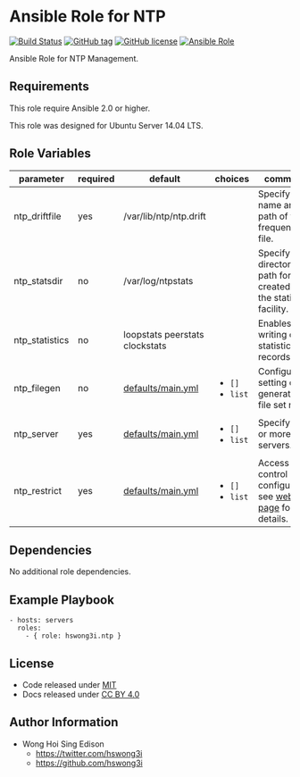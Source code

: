 Ansible Role for NTP
====================

[![Build Status](https://travis-ci.org/pantarei/ansible-role-ntp.svg?branch=master)](https://travis-ci.org/pantarei/ansible-role-ntp)
[![GitHub tag](https://img.shields.io/github/tag/pantarei/ansible-role-ntp.svg)](https://github.com/pantarei/ansible-role-ntp)
[![GitHub license](https://img.shields.io/github/license/pantarei/ansible-role-ntp.svg)](https://github.com/pantarei/ansible-role-ntp/blob/master/LICENSE)
[![Ansible Role](https://img.shields.io/ansible/role/6131.svg)](https://galaxy.ansible.com/detail#/role/6131)

Ansible Role for NTP Management.

Requirements
------------

This role require Ansible 2.0 or higher.

This role was designed for Ubuntu Server 14.04 LTS.

Role Variables
--------------

<table>
<colgroup>
<col width="20%" />
<col width="20%" />
<col width="20%" />
<col width="20%" />
<col width="20%" />
</colgroup>
<thead>
<tr class="header">
<th>parameter</th>
<th>required</th>
<th>default</th>
<th>choices</th>
<th>comments</th>
</tr>
</thead>
<tbody>
<tr class="odd">
<td>ntp_driftfile</td>
<td>yes</td>
<td>/var/lib/ntp/ntp.drift</td>
<td></td>
<td>Specify the name and path of the frequency file.</td>
</tr>
<tr class="even">
<td>ntp_statsdir</td>
<td>no</td>
<td>/var/log/ntpstats</td>
<td></td>
<td>Specify the directory path for files created by the statistics facility.</td>
</tr>
<tr class="odd">
<td>ntp_statistics</td>
<td>no</td>
<td>loopstats peerstats clockstats</td>
<td></td>
<td>Enables writing of statistics records.</td>
</tr>
<tr class="even">
<td>ntp_filegen</td>
<td>no</td>
<td><a href="https://github.com/pantarei/ansible-role-ntp/blob/master/defaults/main.yml">defaults/main.yml</a></td>
<td><ul>
<li><code>[]</code></li>
<li><code>list</code></li>
</ul></td>
<td>Configures setting of generation file set name.</td>
</tr>
<tr class="odd">
<td>ntp_server</td>
<td>yes</td>
<td><a href="https://github.com/pantarei/ansible-role-ntp/blob/master/defaults/main.yml">defaults/main.yml</a></td>
<td><ul>
<li><code>[]</code></li>
<li><code>list</code></li>
</ul></td>
<td>Specify one or more NTP servers.</td>
</tr>
<tr class="even">
<td>ntp_restrict</td>
<td>yes</td>
<td><a href="https://github.com/pantarei/ansible-role-ntp/blob/master/defaults/main.yml">defaults/main.yml</a></td>
<td><ul>
<li><code>[]</code></li>
<li><code>list</code></li>
</ul></td>
<td>Access control configuration; see <a href="http://support.ntp.org/bin/view/Support/AccessRestrictions">web page</a> for details.</td>
</tr>
</tbody>
</table>

Dependencies
------------

No additional role dependencies.

Example Playbook
----------------

    - hosts: servers
      roles:
        - { role: hswong3i.ntp }

License
-------

-   Code released under [MIT](https://github.com/pantarei/ansible-role-ntp/blob/master/LICENSE)
-   Docs released under [CC BY 4.0](http://creativecommons.org/licenses/by/4.0/)

Author Information
------------------

-   Wong Hoi Sing Edison
    -   <a href="https://twitter.com/hswong3i" class="uri" class="uri">https://twitter.com/hswong3i</a>
    -   <a href="https://github.com/hswong3i" class="uri" class="uri">https://github.com/hswong3i</a>

